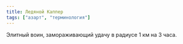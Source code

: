 ```yaml
---
title: Ледяной Каппер
tags: ["азарт", "терминология"]
---
```


Элитный воин, замораживающий удачу в радиусе 1 км на 3 часа.